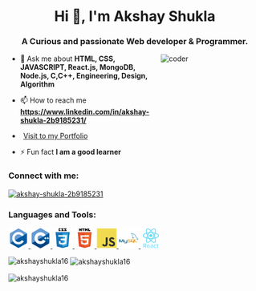<h1 align="center">Hi 👋, I'm Akshay Shukla</h1>
<h3 align="center">A Curious and passionate Web developer & Programmer.</h3>
<img src="https://www.vkreate.in/storage/services_image/2019-10-02-17-55-54-5d94e4aa809b3-web-development.gif" alt="coder" align="right" width="200" height="300">


- 💬 Ask me about **HTML, CSS, JAVASCRIPT, React.js, MongoDB, Node.js, C,C++, Engineering, Design, Algorithm**

- 📫 How to reach me **https://www.linkedin.com/in/akshay-shukla-2b9185231/**

- <p><img src=" https://user-images.githubusercontent.com/98264215/224076639-0c614378-9e4e-4270-abd0-e0d8bb13712b.png" height="2rem" width="2rem" />
  <a href="https://akshayshukla-portfolio.netlify.app/" target="_blank" alt="akshay shukla">Visit to my Portfolio</a>

- ⚡ Fun fact **I am a good learner**

<h3 align="left">Connect with me:</h3>
<p align="left">
<a href="https://linkedin.com/in/akshay-shukla-2b9185231" target="blank"><img align="center" src="https://raw.githubusercontent.com/rahuldkjain/github-profile-readme-generator/master/src/images/icons/Social/linked-in-alt.svg" alt="akshay-shukla-2b9185231" height="30" width="40" /></a>
</p>

<h3 align="left">Languages and Tools:</h3>
<p align="left"> <a href="https://www.cprogramming.com/" target="_blank" rel="noreferrer"> <img src="https://raw.githubusercontent.com/devicons/devicon/master/icons/c/c-original.svg" alt="c" width="40" height="40"/> </a> <a href="https://www.w3schools.com/cpp/" target="_blank" rel="noreferrer"> <img src="https://raw.githubusercontent.com/devicons/devicon/master/icons/cplusplus/cplusplus-original.svg" alt="cplusplus" width="40" height="40"/> </a> <a href="https://www.w3schools.com/css/" target="_blank" rel="noreferrer"> <img src="https://raw.githubusercontent.com/devicons/devicon/master/icons/css3/css3-original-wordmark.svg" alt="css3" width="40" height="40"/> </a> <a href="https://www.w3.org/html/" target="_blank" rel="noreferrer"> <img src="https://raw.githubusercontent.com/devicons/devicon/master/icons/html5/html5-original-wordmark.svg" alt="html5" width="40" height="40"/> </a> <a href="https://developer.mozilla.org/en-US/docs/Web/JavaScript" target="_blank" rel="noreferrer"> <img src="https://raw.githubusercontent.com/devicons/devicon/master/icons/javascript/javascript-original.svg" alt="javascript" width="40" height="40"/> </a> <a href="https://www.mysql.com/" target="_blank" rel="noreferrer"> <img src="https://raw.githubusercontent.com/devicons/devicon/master/icons/mysql/mysql-original-wordmark.svg" alt="mysql" width="40" height="40"/> </a> <a href="https://reactjs.org/" target="_blank" rel="noreferrer"> <img src="https://raw.githubusercontent.com/devicons/devicon/master/icons/react/react-original-wordmark.svg" alt="react" width="40" height="40"/> </a> </p>


<p><img align="left" src="https://github-readme-stats.vercel.app/api/top-langs?username=akshayshukla16&show_icons=true&locale=en&layout=compact" alt="akshayshukla16" /></p>

<p>&nbsp;<img align="center" src="https://github-readme-stats.vercel.app/api?username=akshayshukla16&show_icons=true&locale=en" alt="akshayshukla16" /></p>

<p><img align="center" src="https://github-readme-streak-stats.herokuapp.com/?user=akshayshukla16&" alt="akshayshukla16" /></p>

